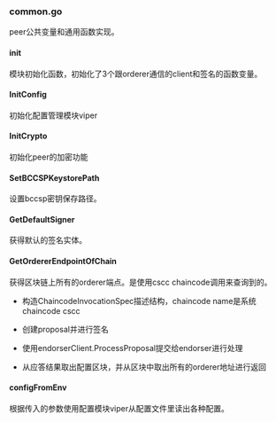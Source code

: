 ### common.go

peer公共变量和通用函数实现。

#### init

模块初始化函数，初始化了3个跟orderer通信的client和签名的函数变量。

#### InitConfig

初始化配置管理模块viper

#### InitCrypto

初始化peer的加密功能

#### SetBCCSPKeystorePath

设置bccsp密钥保存路径。

#### GetDefaultSigner

获得默认的签名实体。

#### GetOrdererEndpointOfChain

获得区块链上所有的orderer端点。是使用cscc chaincode调用来查询到的。

* 构造ChaincodeInvocationSpec描述结构，chaincode name是系统chaincode cscc
* 创建proposal并进行签名
* 使用endorserClient.ProcessProposal提交给endorser进行处理

* 从应答结果取出配置区块，并从区块中取出所有的orderer地址进行返回



#### configFromEnv

根据传入的参数使用配置模块viper从配置文件里读出各种配置。

